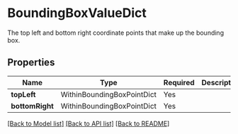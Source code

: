 # BoundingBoxValueDict

The top left and bottom right coordinate points that make up the bounding box.


## Properties
| Name | Type | Required | Description |
| ------------ | ------------- | ------------- | ------------- |
**topLeft** | WithinBoundingBoxPointDict | Yes |  |
**bottomRight** | WithinBoundingBoxPointDict | Yes |  |


[[Back to Model list]](../../../README.md#models-v1-link) [[Back to API list]](../../README.md#documentation-for-api-endpoints) [[Back to README]](../../README.md)

